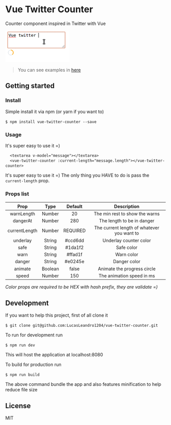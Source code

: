 # Vue Twitter Counter

Counter component inspired in Twitter with Vue

![](static/counter-example.gif)

> You can see examples in [here](https://lucasleandro1204.github.io/vue-twitter-counter)

## Getting started

### Install
Simple install it via npm (or yarn if you want to)

``$ npm install vue-twitter-counter --save``

### Usage

It's super easy to use it =)

``` vue
  <textarea v-model="message"></textarea>
  <vue-twitter-counter :current-length="message.length"></vue-twitter-counter>
```
It's super easy to use it =)
The only thing you HAVE to do is pass the `current-length` prop.

### Props list

| Prop          | Type    | Default  | Description                                |
|:-------------:|:-------:|:--------:|:------------------------------------------:|
| warnLength    | Number  | 20       | The min rest to show the warns             |
| dangerAt      | Number  | 280      | The length to be in danger                 |
| currentLength | Number  | REQUIRED | The current length of whatever you want to |
| underlay      | String  | #ccd6dd  | Underlay counter color                     |
| safe          | String  | #1da1f2  | Safe color                                 |
| warn          | String  | #ffad1f  | Warn color                                 |
| danger        | String  | #e0245e  | Danger color                               |
| animate       | Boolean | false    | Animate the progress circle                |
| speed         | Number  | 150      | The animation speed in ms                  |

_Color props are required to be HEX with hash prefix, they are validate =)_

## Development

If you want to help this project, first of all clone it

``$ git clone git@github.com:LucasLeandro1204/vue-twitter-counter.git``

To run for development run

``$ npm run dev``

This will host the application at localhost:8080

To build for production run

``$ npm run build``

The above command bundle the app and also features minification to help reduce file size

## License

MIT
